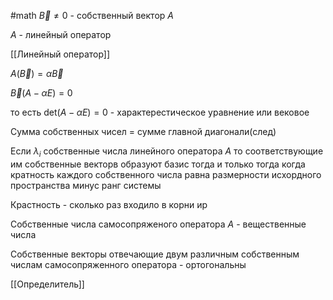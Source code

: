#math 
$\overrightarrow{B} \neq 0$ - собственный вектор $A$

$A$ - линейный оператор

[[Линейный оператор]]

$A(\overrightarrow{B})=\alpha\overrightarrow{B}$

$\overrightarrow{B}(A - \alpha E)=0$

то есть
det$(A - \alpha E) = 0$ - характерестическое уравнение или вековое

Сумма собственных чисел = сумме главной диагонали(след)

Если $\lambda_i$ собственные числа линейного оператора $A$ то соответствующие им собственные векторв образуют базис тогда и только тогда когда кратность каждого собственного числа равна размерности исхордного пространства минус ранг системы

Крастность - сколько раз входило в корни ир


Собственные числа самосопряженого оператора $A$ - вещественные числа

Собственные векторы отвечающие двум различным собственным числам самосопряженного оператора - ортогональны

[[Определитель]]
